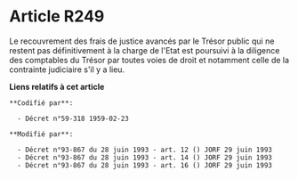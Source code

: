 # Article R249

Le recouvrement des frais de justice avancés par le Trésor public qui ne restent pas définitivement à la charge de l'Etat est
poursuivi à la diligence des comptables du Trésor par toutes voies de droit et notamment celle de la contrainte judiciaire
s'il y a lieu.

**Liens relatifs à cet article**

	**Codifié par**:

	  - Décret n°59-318 1959-02-23

	**Modifié par**:

	  - Décret n°93-867 du 28 juin 1993 - art. 12 () JORF 29 juin 1993
	  - Décret n°93-867 du 28 juin 1993 - art. 14 () JORF 29 juin 1993
	  - Décret n°93-867 du 28 juin 1993 - art. 16 () JORF 29 juin 1993
